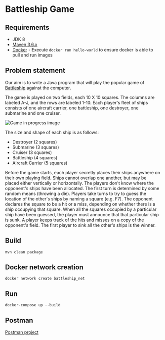 # Battleship Game

## Requirements
- JDK 8
- [Maven 3.6.x](https://maven.apache.org/download.cgi)
- [Docker](https://www.docker.com/products/docker-desktop) - Execute `docker run hello-world` to ensure docker is able to pull and run images

## Problem statement
Our aim is to write a Java program that will play the popular game of [Battleship](https://en.wikipedia.org/wiki/Battleship_%28game%29) against the computer.

The game is played on two fields, each 10 X 10 squares. The columns are labeled A-J, and
the rows are labeled 1-10. Each player's fleet of ships consists of one aircraft carrier, one
battleship, one destroyer, one submarine and one cruiser.

![Game in progress image](https://upload.wikimedia.org/wikipedia/commons/thumb/6/65/Battleship_game_board.svg/800px-Battleship_game_board.svg.png "A map of one player's ships from a game in progress")

The size and shape of each ship is as follows:
- Destroyer (2 squares)
- Submarine (3 squares)
- Cruiser (3 squares)
- Battleship (4 squares)
- Aircraft Carrier (5 squares)

Before the game starts, each player secretly places their ships anywhere on their own playing field. Ships cannot overlap one another, but may be placed either vertically or horizontally. The players don't know where the opponent's ships have been allocated.
The first turn is determined by some random means (throwing a die). Players take turns to try to guess the location of the other's ships by naming a square (e.g. F7). The opponent declares the square to be a hit or a miss, depending on whether there is a ship occupying that square. When all the squares occupied by a particular ship have been guessed, the player must announce that that particular ship is sunk. A player keeps track of the hits and misses on a copy of the opponent's field.
The first player to sink all the other's ships is the winner.


## Build

```
mvn clean package
```

## Docker network creation

```
docker network create battleship_net
```

## Run

```
docker-compose up --build
```

## Postman
[Postman project](docs/postman)
